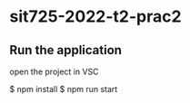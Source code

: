 # sit725-2022-t2-prac2
## Run the application
open the project in VSC

$ npm install
$ npm run start
